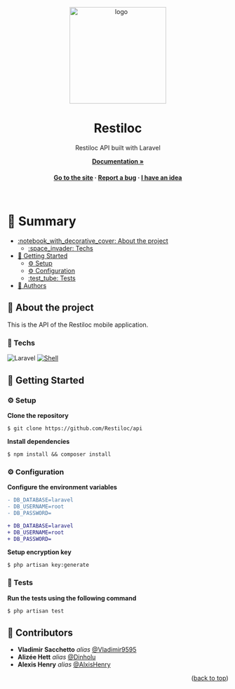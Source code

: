<a name="readme-top"></a>

<div align="center">

  <img src="https://cdn.alexishenry.eu/shared/images/restiloc-logo-full.svg" alt="logo" width="220" height="auto" />
  <h1>Restiloc</h1>
  
  <p>
    Restiloc API built with Laravel
  </p>

<a href="https://github.com/Restiloc/docs/tree/master/api"><strong>Documentation »</strong></a>

<h4>
    <a href="https://restiloc.space">Go to the site</a>
  <span> · </span>
    <a href="https://github.com/Restiloc/api/issues">Report a bug</a>
  <span> · </span>
    <a href="https://github.com/Restiloc/api/issues">I have an idea</a>
  </h4>
</div>

<br/>

# :notebook_with_decorative_cover: Summary

- [:notebook\_with\_decorative\_cover: About the project](#star2-about-the-project)
  * [:space\_invader: Techs](#space_invader-techs)
- [:toolbox: Getting Started](#toolbox-getting-started)
  * [:gear: Setup](#gear-setup)
  * [:gear: Configuration](#gear-config)
  * [:test\_tube: Tests](#test_tube-tests)
- [:wave: Authors](#wave-authors)

## :star2: About the project

This is the API of the Restiloc mobile application.

### :space_invader: Techs

![Laravel](https://img.shields.io/badge/laravel%20-hotpink.svg?&style=for-the-badge&logo=laravel&color=gray)
[![Shell](https://img.shields.io/badge/bash%20-hotpink.svg?&style=for-the-badge&logo=gnu-bash&logoColor=4EAA25&color=gray)]()

## :toolbox: Getting Started

### :gear: Setup

**Clone the repository**

```
$ git clone https://github.com/Restiloc/api
```

**Install dependencies**

```
$ npm install && composer install
```

### :gear: Configuration

**Configure the environment variables**

```diff
- DB_DATABASE=laravel
- DB_USERNAME=root
- DB_PASSWORD=

+ DB_DATABASE=laravel
+ DB_USERNAME=root
+ DB_PASSWORD=
```

**Setup encryption key**

```
$ php artisan key:generate
```

### :test_tube: Tests

**Run the tests using the following command**

```bash
$ php artisan test
```

## :wave: Contributors

* **Vladimir Sacchetto** _alias_ [@Vladimir9595](https://github.com/Vladimir9595)
* **Alizée Hett** _alias_ [@Dinholu](https://github.com/Dinholu)
* **Alexis Henry** _alias_ [@AlxisHenry](https://github.com/AlxisHenry)

<p align="right">(<a href="#readme-top">back to top</a>)</p>